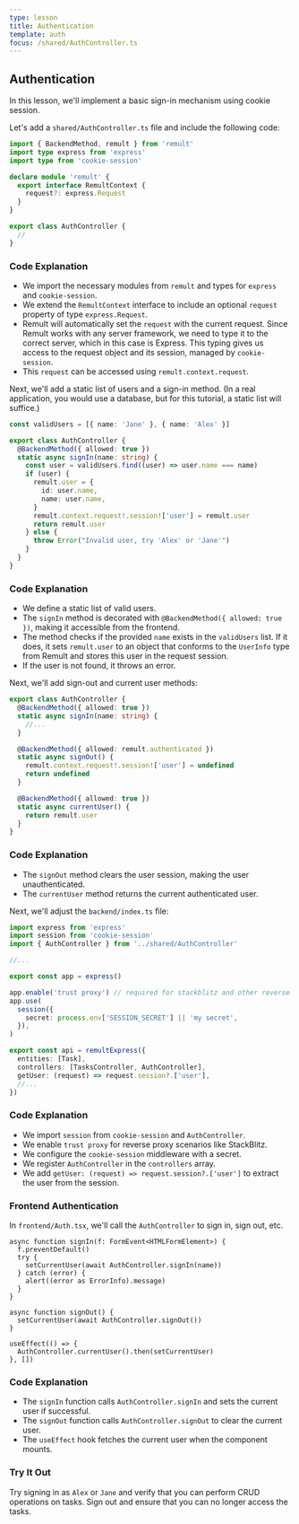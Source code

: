 ```yaml
---
type: lesson
title: Authentication
template: auth
focus: /shared/AuthController.ts
---
```


## Authentication

In this lesson, we'll implement a basic sign-in mechanism using cookie session.

Let's add a `shared/AuthController.ts` file and include the following code:

```ts title="shared/AuthController.ts" add={2-3,5-9}
import { BackendMethod, remult } from 'remult'
import type express from 'express'
import type from 'cookie-session'

declare module 'remult' {
  export interface RemultContext {
    request?: express.Request
  }
}

export class AuthController {
  //
}
```

### Code Explanation

- We import the necessary modules from `remult` and types for `express` and `cookie-session`.
- We extend the `RemultContext` interface to include an optional `request` property of type `express.Request`.
- Remult will automatically set the `request` with the current request. Since Remult works with any server framework, we need to type it to the correct server, which in this case is Express. This typing gives us access to the request object and its session, managed by `cookie-session`.
- This `request` can be accessed using `remult.context.request`.

Next, we'll add a static list of users and a sign-in method. (In a real application, you would use a database, but for this tutorial, a static list will suffice.)

```ts title="shared/AuthController.ts" add={1,4-17}
const validUsers = [{ name: 'Jane' }, { name: 'Alex' }]

export class AuthController {
  @BackendMethod({ allowed: true })
  static async signIn(name: string) {
    const user = validUsers.find((user) => user.name === name)
    if (user) {
      remult.user = {
        id: user.name,
        name: user.name,
      }
      remult.context.request!.session!['user'] = remult.user
      return remult.user
    } else {
      throw Error("Invalid user, try 'Alex' or 'Jane'")
    }
  }
}
```

### Code Explanation

- We define a static list of valid users.
- The `signIn` method is decorated with `@BackendMethod({ allowed: true })`, making it accessible from the frontend.
- The method checks if the provided `name` exists in the `validUsers` list. If it does, it sets `remult.user` to an object that conforms to the `UserInfo` type from Remult and stores this user in the request session.
- If the user is not found, it throws an error.

Next, we'll add sign-out and current user methods:

```ts title="shared/AuthController.ts" add={7-16}
export class AuthController {
  @BackendMethod({ allowed: true })
  static async signIn(name: string) {
    //...
  }

  @BackendMethod({ allowed: remult.authenticated })
  static async signOut() {
    remult.context.request!.session!['user'] = undefined
    return undefined
  }

  @BackendMethod({ allowed: true })
  static async currentUser() {
    return remult.user
  }
}
```

### Code Explanation

- The `signOut` method clears the user session, making the user unauthenticated.
- The `currentUser` method returns the current authenticated user.

Next, we'll adjust the `backend/index.ts` file:

```ts title="backend/index.ts" add={2-3,9-14,18-19}
import express from 'express'
import session from 'cookie-session'
import { AuthController } from '../shared/AuthController'

//...

export const app = express()

app.enable('trust proxy') // required for stackblitz and other reverse proxy scenarios
app.use(
  session({
    secret: process.env['SESSION_SECRET'] || 'my secret',
  }),
)

export const api = remultExpress({
  entities: [Task],
  controllers: [TasksController, AuthController],
  getUser: (request) => request.session?.['user'],
  //...
})
```

### Code Explanation

- We import `session` from `cookie-session` and `AuthController`.
- We enable `trust proxy` for reverse proxy scenarios like StackBlitz.
- We configure the `cookie-session` middleware with a secret.
- We register `AuthController` in the `controllers` array.
- We add `getUser: (request) => request.session?.['user']` to extract the user from the session.

### Frontend Authentication

In `frontend/Auth.tsx`, we'll call the `AuthController` to sign in, sign out, etc.

```tsx title="frontend/Auth.tsx" add={3-7,11,15}
async function signIn(f: FormEvent<HTMLFormElement>) {
  f.preventDefault()
  try {
    setCurrentUser(await AuthController.signIn(name))
  } catch (error) {
    alert((error as ErrorInfo).message)
  }
}

async function signOut() {
  setCurrentUser(await AuthController.signOut())
}

useEffect(() => {
  AuthController.currentUser().then(setCurrentUser)
}, [])
```

### Code Explanation

- The `signIn` function calls `AuthController.signIn` and sets the current user if successful.
- The `signOut` function calls `AuthController.signOut` to clear the current user.
- The `useEffect` hook fetches the current user when the component mounts.

### Try It Out

Try signing in as `Alex` or `Jane` and verify that you can perform CRUD operations on tasks. Sign out and ensure that you can no longer access the tasks.
